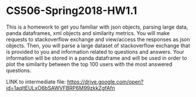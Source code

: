 # CS506-Spring2018-HW1.1

This is a homework to get you familiar with json objects, parsing large data, panda dataframes, xml objects and similarity metrics.
You will make requests to stackoverflow exchange and view/access the responses as json objects.
Then, you will parse a large dataset of stackoverflow exchange that is provided to you and information related to questions and answers.
Your information will be stored in a panda dataframe and will be used in order to plot the similarity between the top 100 users with the most answered questions.

LINK to intermediate file:
https://drive.google.com/open?id=1aqltEULxO6bSAWVFBRP6M99zkkZgfAfn